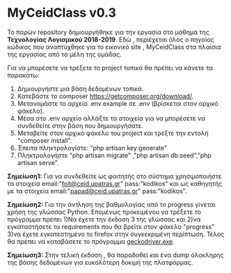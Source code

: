# MyCeidClass v0.3
Το παρών repository δημιουργήθηκε για την εργασία στο μάθημα της **Τεχνολογίας Λογισμικού 2018-2019**. Εδώ , περιέχεται όλος ο πηγαίος κώδικας που αναπτύχθηκε για το εικονικό site , MyCeidClass στα πλαίσια της εργασίας από τα μέλη της ομάδας.

Για να μπορέσετε να τρέξετε το project τοπικά θα πρέπει να κάνετε τα παρακάτω:

1. Δημιουργήστε μια βάση δεδομένων τοπικά.
2. Κατεβάστε το composer https://getcomposer.org/download/.
3. Μετανομάστε το αρχείο .env.example σε .env (βρίσκεται στον αρχικό φάκελο).
4. Μέσα στο .env αρχείο αλλάξτε τα στοιχεία για να μπορέσετε να συνδεθείτε στην βάση που δημιουργήσατε.
5. Μεταβείτε στον αρχικό φάκελο του project και τρέξτε την εντολή "composer install".
6. Έπειτα πληκτρολογίστε: "php artisan key:generate"  
7. Πληκτρολογήστε "php artisan migrate" ,"php artisan db:seed","php artisan serve".

**Σημείωση1:** Για να συνδεθείτε ως φοιτητής στο σύστημα χρησιμοποιήστε τα στοιχεία email:"foit@ceid.upatras.gr" pass:"kodikos" και ως καθηγητής με τα στοιχεία email:"papad@ceid.upatras.gr" pass:"kodikos".

**Σημείωση2:** Για την άντληση της βαθμολογίας από το progress γίνεται χρήση της γλώσσας Python. Επομένως προκειμένου να τρέξετε το πρόγραμμα πρέπει 1)Να έχετε την έκδοση 3 της γλώσσας και 2)να εγκαταστήσετε τα requirements που θα βρείτε στον φάκελο "progress" 3)να έχετε εγκατεστημένο το firefox στην συγκεκριμένη περίπτωση. Τέλος θα πρέπει να καταβάσετε το πρόγραμμα [geckodriver.exe](https://github.com/mozilla/geckodriver/releases).

**Σημείωση3:** Στην τελική έκδοση , θα παραδοθεί και ένα dump όλοκληρης της βάσης δεδομένων για ευκολότερη δοκιμή της πλατφόρμας.

